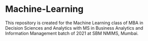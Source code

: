 # Machine-Learning
This repository is created for the Machine Learning class of MBA in Decision Sciences and Analytics with MS in Business Analytics and Information Management batch of 2021 at SBM NMIMS, Mumbai.
